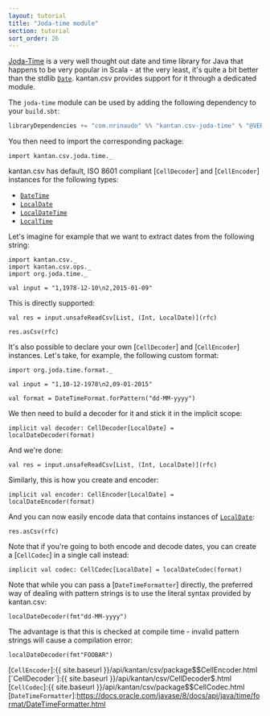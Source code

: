 ```yaml
---
layout: tutorial
title: "Joda-time module"
section: tutorial
sort_order: 26
---
```

[Joda-Time](http://www.joda.org/joda-time/) is a very well thought out date and time library for Java that happens to
be very popular in Scala - at the very least, it's quite a bit better than the stdlib [`Date`]. kantan.csv provides
support for it through a dedicated module.

The `joda-time` module can be used by adding the following dependency to your `build.sbt`:

```scala
libraryDependencies += "com.nrinaudo" %% "kantan.csv-joda-time" % "@VERSION@"
```

You then need to import the corresponding package:

```tut:silent
import kantan.csv.joda.time._
```

kantan.csv has default, ISO 8601 compliant [`CellDecoder`] and [`CellEncoder`] instances for the following types:

* [`DateTime`]
* [`LocalDate`]
* [`LocalDateTime`]
* [`LocalTime`]

Let's imagine for example that we want to extract dates from the following string:

```tut:silent
import kantan.csv._
import kantan.csv.ops._
import org.joda.time._

val input = "1,1978-12-10\n2,2015-01-09"
```

This is directly supported:

```tut
val res = input.unsafeReadCsv[List, (Int, LocalDate)](rfc)

res.asCsv(rfc)
```

It's also possible to declare your own [`CellDecoder`] and [`CellEncoder`] instances. Let's take, for example,
the following custom format:

```tut:silent
import org.joda.time.format._

val input = "1,10-12-1978\n2,09-01-2015"

val format = DateTimeFormat.forPattern("dd-MM-yyyy")
```

We then need to build a decoder for it and stick it in the implicit scope:

```tut:silent
implicit val decoder: CellDecoder[LocalDate] = localDateDecoder(format)
```

And we're done:

```tut
val res = input.unsafeReadCsv[List, (Int, LocalDate)](rfc)
```

Similarly, this is how you create and encoder:

```tut:silent
implicit val encoder: CellEncoder[LocalDate] = localDateEncoder(format)
```

And you can now easily encode data that contains instances of [`LocalDate`]:

```tut
res.asCsv(rfc)
```

Note that if you're going to both encode and decode dates, you can create a [`CellCodec`] in a single call instead:

```tut:silent
implicit val codec: CellCodec[LocalDate] = localDateCodec(format)
```

Note that while you can pass a [`DateTimeFormatter`] directly, the preferred way of dealing with pattern strings is to
use the literal syntax provided by kantan.csv:

```tut:silent
localDateDecoder(fmt"dd-MM-yyyy")
```

The advantage is that this is checked at compile time - invalid pattern strings will cause a compilation error:

```tut:fail
localDateDecoder(fmt"FOOBAR")
```

[`Date`]:https://docs.oracle.com/javase/7/docs/api/java/util/Date.html
[`DateTime`]:http://joda-time.sourceforge.net/apidocs/org/joda/time/DateTime.html
[`LocalDate`]:http://joda-time.sourceforge.net/apidocs/org/joda/time/LocalDate.html
[`LocalDateTime`]:http://joda-time.sourceforge.net/apidocs/org/joda/time/LocalDateTime.html
[`LocalTime`]:http://joda-time.sourceforge.net/apidocs/org/joda/time/LocalTime.html
[`DateTimeFormat`]:http://joda-time.sourceforge.net/apidocs/org/joda/time/format/DateTimeFormat.html
[`CellEncoder`]:{{ site.baseurl }}/api/kantan/csv/package$$CellEncoder.html
[`CellDecoder`]:{{ site.baseurl }}/api/kantan/csv/CellDecoder$.html
[`CellCodec`]:{{ site.baseurl }}/api/kantan/csv/package$$CellCodec.html
[`DateTimeFormatter`]:https://docs.oracle.com/javase/8/docs/api/java/time/format/DateTimeFormatter.html
